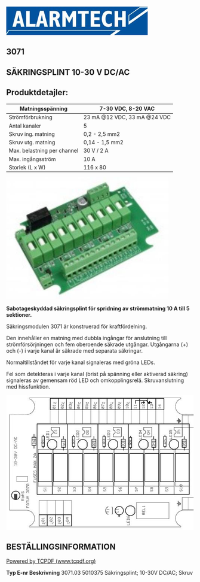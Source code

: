 ![](_page_0_Picture_1.jpeg)

## 3071

## SÄKRINGSPLINT 10-30 V DC/AC

## **Produktdetajler:**

| Matningsspänning            | 7-30 VDC, 8-20 VAC           |
|-----------------------------|------------------------------|
| Strömförbrukning            | 23 mA @12 VDC, 33 mA @24 VDC |
| Antal kanaler               | 5                            |
| Skruv ing. matning          | 0,2 - 2,5 mm2                |
| Skruv utg. matning          | 0,14 - 1,5 mm2               |
| Max. belastning per channel | 30 V / 2 A                   |
| Max. ingångsström           | 10 A                         |
| Storlek (L x W)             | 116 x 80                     |

![](_page_0_Picture_6.jpeg)

**Sabotageskyddad säkringsplint för spridning av strömmatning 10 A till 5 sektioner.**

Säkringsmodulen 3071 är konstruerad för kraftfördelning.

Den innehåller en matning med dubbla ingångar för anslutning till strömförsörjningen och fem oberoende säkrade utgångar. Utgångarna (+) och (-) i varje kanal är säkrade med separata säkringar.

Normaltillståndet för varje kanal signaleras med gröna LEDs.

Fel som detekteras i varje kanal (brist på spänning eller aktiverad säkring) signaleras av gemensam röd LED och omkopplingsrelä. Skruvanslutning med hissfunktion.

![](_page_0_Figure_12.jpeg)

## **BESTÄLLINGSINFORMATION**

[Powered by TCPDF (www.tcpdf.org)](http://www.tcpdf.org)

**Typ E-nr Beskrivning** 3071.03 5010375 Säkringsplint; 10-30V DC/AC; Skruv